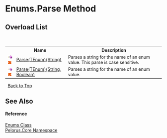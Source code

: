 # Enums.Parse Method 
 


## Overload List
&nbsp;<table><tr><th></th><th>Name</th><th>Description</th></tr><tr><td>![Public method](media/pubmethod.gif "Public method")![Static member](media/static.gif "Static member")</td><td><a href="5499A03D">Parse(TEnum)(String)</a></td><td>
Parses a string for the name of an enum value. This parse is case sensitive.</td></tr><tr><td>![Public method](media/pubmethod.gif "Public method")![Static member](media/static.gif "Static member")</td><td><a href="2CCFD3AA">Parse(TEnum)(String, Boolean)</a></td><td>
Parses a string for the name of an enum value.</td></tr></table>&nbsp;
<a href="#enums.parse-method">Back to Top</a>

## See Also


#### Reference
<a href="6ECBE43B">Enums Class</a><br /><a href="CB7C5302">Pelorus.Core Namespace</a><br />
